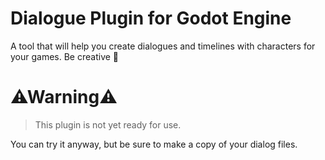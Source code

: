 # Dialogue Plugin for Godot Engine

A tool that will help you create dialogues and timelines with characters for your games. Be creative 💬

# ⚠Warning⚠

> This plugin is not yet ready for use. 

You can try it anyway, but be sure to make a copy of your dialog files.